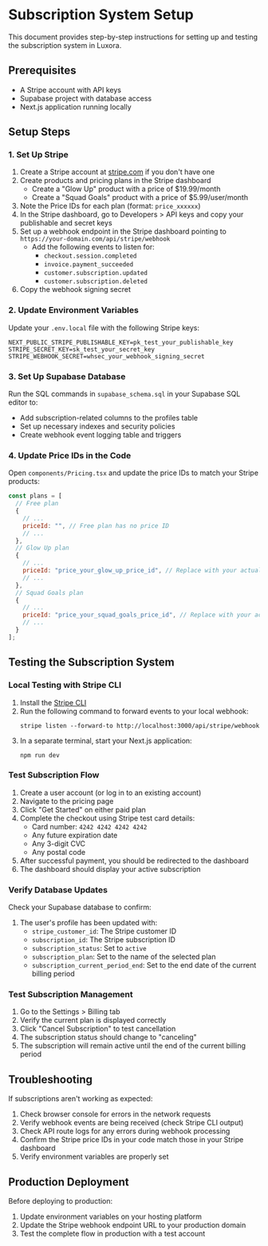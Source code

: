 # Subscription System Setup

This document provides step-by-step instructions for setting up and testing the subscription system in Luxora.

## Prerequisites

- A Stripe account with API keys
- Supabase project with database access
- Next.js application running locally

## Setup Steps

### 1. Set Up Stripe

1. Create a Stripe account at [stripe.com](https://stripe.com) if you don't have one
2. Create products and pricing plans in the Stripe dashboard
   - Create a "Glow Up" product with a price of $19.99/month
   - Create a "Squad Goals" product with a price of $5.99/user/month
3. Note the Price IDs for each plan (format: `price_xxxxxx`)
4. In the Stripe dashboard, go to Developers > API keys and copy your publishable and secret keys
5. Set up a webhook endpoint in the Stripe dashboard pointing to `https://your-domain.com/api/stripe/webhook`
   - Add the following events to listen for:
     - `checkout.session.completed`
     - `invoice.payment_succeeded`
     - `customer.subscription.updated`
     - `customer.subscription.deleted`
6. Copy the webhook signing secret

### 2. Update Environment Variables

Update your `.env.local` file with the following Stripe keys:

```
NEXT_PUBLIC_STRIPE_PUBLISHABLE_KEY=pk_test_your_publishable_key
STRIPE_SECRET_KEY=sk_test_your_secret_key
STRIPE_WEBHOOK_SECRET=whsec_your_webhook_signing_secret
```

### 3. Set Up Supabase Database

Run the SQL commands in `supabase_schema.sql` in your Supabase SQL editor to:
- Add subscription-related columns to the profiles table
- Set up necessary indexes and security policies
- Create webhook event logging table and triggers

### 4. Update Price IDs in the Code

Open `components/Pricing.tsx` and update the price IDs to match your Stripe products:

```javascript
const plans = [
  // Free plan
  {
    // ...
    priceId: "", // Free plan has no price ID
    // ...
  },
  // Glow Up plan
  {
    // ...
    priceId: "price_your_glow_up_price_id", // Replace with your actual Stripe price ID
    // ...
  },
  // Squad Goals plan
  {
    // ...
    priceId: "price_your_squad_goals_price_id", // Replace with your actual Stripe price ID
    // ...
  }
];
```

## Testing the Subscription System

### Local Testing with Stripe CLI

1. Install the [Stripe CLI](https://stripe.com/docs/stripe-cli)
2. Run the following command to forward events to your local webhook:
   ```
   stripe listen --forward-to http://localhost:3000/api/stripe/webhook
   ```
3. In a separate terminal, start your Next.js application:
   ```
   npm run dev
   ```

### Test Subscription Flow

1. Create a user account (or log in to an existing account)
2. Navigate to the pricing page
3. Click "Get Started" on either paid plan
4. Complete the checkout using Stripe test card details:
   - Card number: `4242 4242 4242 4242`
   - Any future expiration date
   - Any 3-digit CVC
   - Any postal code
5. After successful payment, you should be redirected to the dashboard
6. The dashboard should display your active subscription

### Verify Database Updates

Check your Supabase database to confirm:
1. The user's profile has been updated with:
   - `stripe_customer_id`: The Stripe customer ID
   - `subscription_id`: The Stripe subscription ID
   - `subscription_status`: Set to `active`
   - `subscription_plan`: Set to the name of the selected plan
   - `subscription_current_period_end`: Set to the end date of the current billing period

### Test Subscription Management

1. Go to the Settings > Billing tab
2. Verify the current plan is displayed correctly
3. Click "Cancel Subscription" to test cancellation
4. The subscription status should change to "canceling"
5. The subscription will remain active until the end of the current billing period

## Troubleshooting

If subscriptions aren't working as expected:

1. Check browser console for errors in the network requests
2. Verify webhook events are being received (check Stripe CLI output)
3. Check API route logs for any errors during webhook processing
4. Confirm the Stripe price IDs in your code match those in your Stripe dashboard
5. Verify environment variables are properly set

## Production Deployment

Before deploying to production:

1. Update environment variables on your hosting platform
2. Update the Stripe webhook endpoint URL to your production domain
3. Test the complete flow in production with a test account 